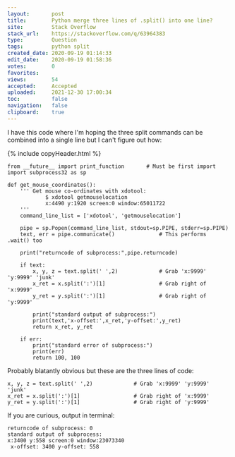 ```yaml
---
layout:       post
title:        Python merge three lines of .split() into one line?
site:         Stack Overflow
stack_url:    https://stackoverflow.com/q/63964383
type:         Question
tags:         python split
created_date: 2020-09-19 01:14:33
edit_date:    2020-09-19 01:58:36
votes:        0
favorites:    
views:        54
accepted:     Accepted
uploaded:     2021-12-30 17:00:34
toc:          false
navigation:   false
clipboard:    true
---
```


I have this code where I'm hoping the three split commands can be combined into a single line but I can't figure out how:

{% include copyHeader.html %}
``` 
from __future__ import print_function       # Must be first import
import subprocess32 as sp

def get_mouse_coordinates():
    ''' Get mouse co-ordinates with xdotool:
            $ xdotool getmouselocation
            x:4490 y:1920 screen:0 window:65011722
    '''
    command_line_list = ['xdotool', 'getmouselocation']

    pipe = sp.Popen(command_line_list, stdout=sp.PIPE, stderr=sp.PIPE)
    text, err = pipe.communicate()              # This performs .wait() too

    print("returncode of subprocess:",pipe.returncode)

    if text:
        x, y, z = text.split(' ',2)             # Grab 'x:9999' 'y:9999' 'junk'
        x_ret = x.split(':')[1]                 # Grab right of 'x:9999'
        y_ret = y.split(':')[1]                 # Grab right of 'y:9999'

        print("standard output of subprocess:")
        print(text,'x-offset:',x_ret,'y-offset:',y_ret)
        return x_ret, y_ret

    if err:
        print("standard error of subprocess:")
        print(err)
        return 100, 100
```

Probably blatantly obvious but these are the three lines of code:

``` 
x, y, z = text.split(' ',2)             # Grab 'x:9999' 'y:9999' 'junk'
x_ret = x.split(':')[1]                 # Grab right of 'x:9999'
y_ret = y.split(':')[1]                 # Grab right of 'y:9999'
```

If you are curious, output in terminal:

``` 
returncode of subprocess: 0
standard output of subprocess:
x:3400 y:558 screen:0 window:23073340
 x-offset: 3400 y-offset: 558
```
